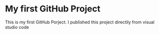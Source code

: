# My first GitHub Project 
This is my first GitHub Porject. I published this project directily from visual studio code